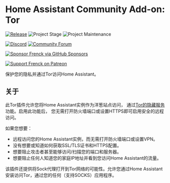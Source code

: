 # Home Assistant Community Add-on: Tor

[![Release][release-shield]][release] ![Project Stage][project-stage-shield] ![Project Maintenance][maintenance-shield]

[![Discord][discord-shield]][discord] [![Community Forum][forum-shield]][forum]

[![Sponsor Frenck via GitHub Sponsors][github-sponsors-shield]][github-sponsors]

[![Support Frenck on Patreon][patreon-shield]][patreon]

保护您的隐私并通过Tor访问Home Assistant。

## 关于

此Tor插件允许您将Home Assistant实例作为洋葱站点访问，
通过[Tor的隐藏服务][tor-hidden-service]功能。启用此功能后，
您无需打开防火墙端口或设置HTTPS即可启用安全的远程访问。

如果您想要：

- 远程访问您的Home Assistant实例，而无需打开防火墙端口或设置VPN。
- 没有想要或知道如何获取SSL/TLS证书和HTTPS配置。
- 想要阻止攻击者甚至能够访问/扫描您的端口和服务器。
- 想要阻止任何人知道您的家庭IP地址并看到您访问Home Assistant的流量。

该插件还提供将Sock代理打开到Tor网络的可能性。允许您通过Home Assistant安装访问Tor，通过您的任何（支持SOCKS）应用程序。

[discord-shield]: https://img.shields.io/discord/478094546522079232.svg
[discord]: https://discord.me/hassioaddons
[forum-shield]: https://img.shields.io/badge/community-forum-brightgreen.svg
[forum]: https://community.home-assistant.io/t/home-assistant-community-add-on-tor/33822?u=frenck
[github-sponsors-shield]: https://frenck.dev/wp-content/uploads/2019/12/github_sponsor.png
[github-sponsors]: https://github.com/sponsors/frenck
[maintenance-shield]: https://img.shields.io/maintenance/yes/2025.svg
[patreon-shield]: https://frenck.dev/wp-content/uploads/2019/12/patreon.png
[patreon]: https://www.patreon.com/frenck
[project-stage-shield]: https://img.shields.io/badge/project%20stage-production%20ready-brightgreen.svg
[release-shield]: https://img.shields.io/badge/version-v6.1.2-blue.svg
[release]: https://github.com/hassio-addons/addon-tor/tree/v6.1.2
[tor-hidden-service]: https://www.torproject.org/docs/hidden-services.html.en